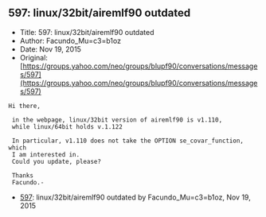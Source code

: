 ## 597: linux/32bit/airemlf90 outdated

- Title: 597: linux/32bit/airemlf90 outdated
- Author: Facundo_Mu=c3=b1oz
- Date: Nov 19, 2015
- Original: [https://groups.yahoo.com/neo/groups/blupf90/conversations/messages/597](https://groups.yahoo.com/neo/groups/blupf90/conversations/messages/597)

```
Hi there,

 in the webpage, linux/32bit version of airemlf90 is v1.110,
 while linux/64bit holds v.1.122

 In particular, v1.110 does not take the OPTION se_covar_function, which
 I am interested in.
 Could you update, please?

 Thanks
 Facundo.-
```

- [597](0597.md): linux/32bit/airemlf90 outdated by Facundo_Mu=c3=b1oz, Nov 19, 2015
